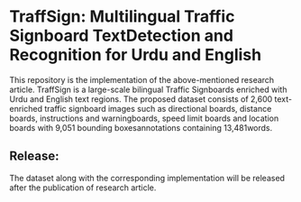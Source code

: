 # TraffSign: Multilingual Traffic Signboard TextDetection and Recognition for Urdu and English

This repository is the implementation of the above-mentioned research article. TraffSign is a large-scale bilingual Traffic Signboards enriched with Urdu and English text regions. The proposed dataset consists of 2,600 text-enriched traffic signboard images such as directional boards, distance boards, instructions and warningboards, speed limit boards and location boards with 9,051 bounding boxesannotations containing 13,481words.

## Release:
The dataset along with the corresponding implementation will be released after the publication of research article.
